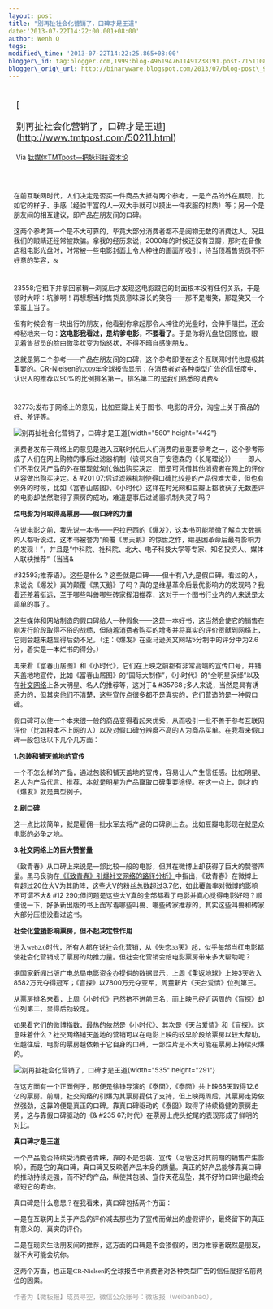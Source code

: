 ```yaml
--- 
layout: post 
title: "别再扯社会化营销了，口碑才是王道" 
date:'2013-07-22T14:22:00.001+08:00' 
author: Wenh Q
tags:
modified\_time: '2013-07-22T14:22:25.865+08:00' 
blogger\_id: tag:blogger.com,1999:blog-4961947611491238191.post-7151108992019284611
blogger\_orig\_url: http://binaryware.blogspot.com/2013/07/blog-post\_9116.html
---
```

<div style="margin: 10px; padding: 5px;">

<div style="font-size: 18px;">

[

别再扯社会化营销了，口碑才是王道](http://www.tmtpost.com/50211.html)

</div>

<div style="font-size: 13px;">

Via [钛媒体TMTpost—把脉科技资本论](http://www.tmtpost.com/)

</div>

</div>

<div style="font-size: 13px; padding: 15px 0 10px 10px;">

在前互联网时代，人们决定是否买一件商品大抵有两个参考，一是产品的外在展现，比如它的样子、手感（经验丰富的人一双大手就可以摸出一件衣服的材质）等；另一个是朋友间的相互建议，即产品在朋友间的口碑。

这两个参考第一个是不大可靠的，毕竟大部分消费者都不是阅物无数的消费达人，况且我们的眼睛还经常被欺骗。拿我的经历来说，2000<span
style="font-family: 宋体;">年的时候还没有豆瓣，那时在音像店租电影光盘时，时常被一些电影封面上令人神往的画面所吸引，待当顶着售货员不怀好意的笑容，&
#
23558;它租下并拿回家稍一浏览后才发现这电影跟它的封面根本没有任何关系，于是顿时大呼：坑爹啊！再想想当时售货员意味深长的笑容——那不是嘲笑，那是笑又一个笨蛋上当了。</span>

但有时候会有一块出行的朋友，他看到你拿起那令人神往的光盘时，会伸手阻拦，还会神秘地来一句：**这电影我看过，是坑爹电影，不要看了**。于是你将光盘放回原位，眼见着售货员的脸由微笑状变为恼怒状，不得不暗自感谢朋友。

这就是第二个参考——产品在朋友间的口碑，这个参考即便在这个互联网时代也是极其重要的。CR-Nielsen<span
style="font-family: 宋体;">的</span><span
style="font-family: 'Times New Roman';">2009</span><span
style="font-family: 宋体;">年</span>全球报告显示：在消费者对各种类型广告的信任度中，认识人的推荐以90%<span
style="font-family: 宋体;">的比例排名第一。排名第二的是我们熟悉的消费&
#
32773;发布于网络上的意见，比如豆瓣上关于图书、电影的评分，淘宝上关于商品的好、差评等。</span>

![别再扯社会化营销了，口碑才是王道](http://www.tmtpost.com/wp-content/uploads/2013/07/137441251936-560x442.jpg "图片1"){width="560"
height="442"}

消费者发布于网络上的意见是进入互联时代后人们消费的最重要参考之一，这个参考形成了人们在网上购物的事后过滤器机制（该词来自于安德森的《长尾理论》）——即人们不用仅凭产品的外在展现就匆忙做出购买决定，而是可凭借其他消费者在网上的评价从容做出购买决定。&
#201
07;后过滤器机制使得口碑比较差的产品很难大卖，但也有例外的时候，比如《富春山居图》、《小时代》这样在时光网和豆瓣上都收获了无数差评的电影却依然取得了票房的成功，难道是事后过滤器机制失灵了吗？

**烂电影为何取得高票房——假口碑的力量**

在说电影之前，我先说一本书——巴拉巴西的《爆发》，这本书可能稍微了解点大数据的人都听说过，这本书被誉为“颠覆《黑天鹅》的惊世之作，继基因革命后最有影响力的发现！”，并且是“中科院、社科院、北大、电子科技大学等专家、知名投资人、媒体人联袂推荐”（当当&

#32593;推荐语）。这些是什么？这些就是口碑——但十有八九是假口碑。看过的人，来说说《爆发》真的颠覆《黑天鹅》了吗？真的是维基革命后最优影响力的发现吗？我看还差着挺远，至于哪些叫兽哪些砖家挥泪推荐，这对于一个图书行业内的人来说是太简单的事了。

这些媒体和网站制造的假口碑给人一种假象——这是一本好书，这当然会使它的销售在刚发行阶段取得不俗的战绩，但随着消费者购买的增多并将真实的评价贡献到网络上，它则会越来越显得后劲不足。（注：《爆发》在亚马逊英文网站5<span
style="font-family: 宋体;">分制</span>中的评分中为2.6<span
style="font-family: 宋&amp;#2 0307;">分，着实是一本烂书的得分。）</span>

再来看《富春山居图》和《小时代》，它们在上映之前都有非常高端的宣传口号，并铺天盖地地宣传，比如《富春山居图》的“国际大制作”，《小时代》的“全明星演绎”以及在[社交网络](http://www.tmtpost.com/tag/social-network "查看 社交网络 中的全部文章")上各大明星、名人的推荐等，这对于&
#35768
;多人来说，当然是具有诱惑力的，但其实他们不清楚，这些宣传点很多都不是真实的，它们营造的是一种假口碑。

假口碑可以使一个本来很一般的商品变得看起来优秀，从而吸引一批不善于参考互联网评价（比如根本不上网的人）以及对假口碑分辨度不高的人为商品买单。在我看来假口碑一般包括以下几个几方面：

**1.包装和铺天盖地的宣传**

一个不怎么样的产品，通过包装和铺天盖地的宣传，容易让人产生信任感。比如明星、名人为产品代言、推荐，本就是明星为产品赢取口碑重要途径。在这一点上，刚才的《爆发》就是典型例子。

**2.刷口碑**

这一点比较简单，就是雇佣一批水军去将产品的口碑刷上去。比如豆瓣电影现在就是众电影的必争之地。

**3.社交网络上的巨大赞誉量**

《致青春》从口碑上来说是一部比较一般的电影，但其在微博上却获得了巨大的赞誉声量。黑马良驹在[《《致青春》引爆社交网络的路径分析》](http://www.tmtpost.com/35775.html)中指出，《致青春》在微博上有超过20位大V为其助阵，这些大V的粉丝总数超过3.7亿，如此覆盖率对微博的影响不可谓不大&
#12
290;但问题是这些大V真的全部都看了电影并真心觉得电影好吗？顺便说一下，好多新出版的书上面写着哪些叫兽、哪些砖家推荐的，其实这些叫兽和砖家大部分压根没看过这书。

**社会化[营销](http://www.tmtpost.com/tag/%E8%90%A5%E9%94%80 "查看 营销 中的全部文章")影响票房，但不起决定性作用**

进入<span style="font-family: 'Times New Roman';">web2.0</span><span
style="font-family: 宋体;">时代，所有人都在说社会化营销，从《失恋</span><span
style="font-family: 'Times New Roman';">33</span><span
style="font-family: 宋体;">天》起，似乎每部当红电影都使社会化营销成了票房的助推力量。但社会化营销会给电影票房带来多大帮助呢？</span>

据国家新闻出版广电总局电影资金办提供的数据显示，上周《重返地球》上映3天收入8582万元夺得冠军；《盲探》以7800万元夺亚军，周董新片《天台爱情》位列第三。

从票房排名来看，上周《小时代》已然挤不进前三名，而上映已经近两周的《盲探》却位列第二，显得后劲较足。

如果看它们的微博指数，最热的依然是《小时代》、其次是《天台爱情》和《盲探》。这意味着什么？社交网络铺天盖地的营销可以在电影上映的较早阶段给票房以较大帮助，但越往后，电影的票房越依赖于它自身的口碑，一部烂片是不大可能在票房上持续火爆的。

![别再扯社会化营销了，口碑才是王道](http://www.tmtpost.com/wp-content/uploads/2013/07/137441272540.jpg "图片2"){width="535"
height="291"}



在这方面有一个正面例子，那便是徐铮导演的《泰囧》，《泰囧》共上映68天取得12.6亿的票房。前期，社交网络的引爆为其票房提供了支持，但上映两周后，其票房走势依然强劲，这靠的便是真正的口碑。靠真口碑驱动的《泰囧》取得了持续稳健的票房走势，这与靠假口碑驱动的《&
#235
67;时代》在票房上虎头蛇尾的表现形成了鲜明的对比。

**真口碑才是王道**

一个产品能否持续受消费者青睐，靠的不是包装、宣传（尽管这对其前期的销售产生影响），而是它的真口碑，真口碑又反映着产品本身的质量。真正的好产品能够靠真口碑的推动持续走强，而不好的产品，纵使其包装、宣传天花乱坠，其不好的口碑也最终会缩短它的寿命。

真口碑是什么意思？在我看来，真口碑包括两个方面：

一是在互联网上关于产品的评价减去那些为了宣传而做出的虚假评价，最终留下的真正有意义的、真实的评价。

二是在现实生活朋友间的推荐，这方面的口碑是不会掺假的，因为推荐者既然是朋友，就不大可能会坑你。

这两个方面，也正是<span
style="font-family: 'Times New Roman';">CR-Nielsen</span><span
style="font-family: 宋体;">的</span>全球报告中消费者对各种类型广告的信任度排名前两位的因素。

<span
style="color: #999999;">作者为【微板报】成员寻空，微信公众账号：微板报（weibanbao）。</span>

</div>
